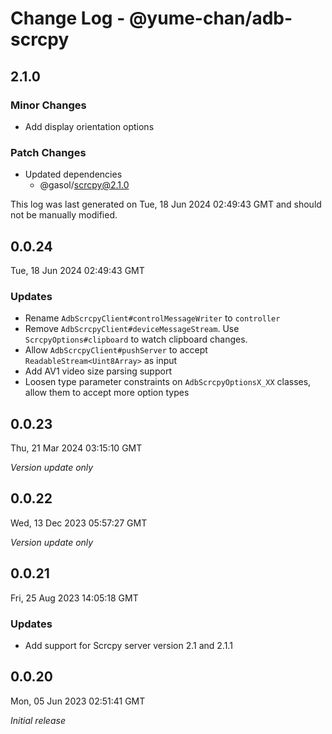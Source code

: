 # Change Log - @yume-chan/adb-scrcpy

## 2.1.0

### Minor Changes

-   Add display orientation options

### Patch Changes

-   Updated dependencies
    -   @gasol/scrcpy@2.1.0

This log was last generated on Tue, 18 Jun 2024 02:49:43 GMT and should not be manually modified.

## 0.0.24

Tue, 18 Jun 2024 02:49:43 GMT

### Updates

-   Rename `AdbScrcpyClient#controlMessageWriter` to `controller`
-   Remove `AdbScrcpyClient#deviceMessageStream`. Use `ScrcpyOptions#clipboard` to watch clipboard changes.
-   Allow `AdbScrcpyClient#pushServer` to accept `ReadableStream<Uint8Array>` as input
-   Add AV1 video size parsing support
-   Loosen type parameter constraints on `AdbScrcpyOptionsX_XX` classes, allow them to accept more option types

## 0.0.23

Thu, 21 Mar 2024 03:15:10 GMT

_Version update only_

## 0.0.22

Wed, 13 Dec 2023 05:57:27 GMT

_Version update only_

## 0.0.21

Fri, 25 Aug 2023 14:05:18 GMT

### Updates

-   Add support for Scrcpy server version 2.1 and 2.1.1

## 0.0.20

Mon, 05 Jun 2023 02:51:41 GMT

_Initial release_
